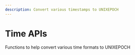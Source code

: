 ```yaml
---
description: Convert various timestamps to UNIXEPOCH
---
```


# Time APIs

Functions to help convert various time formats to UNIXEPOCH
